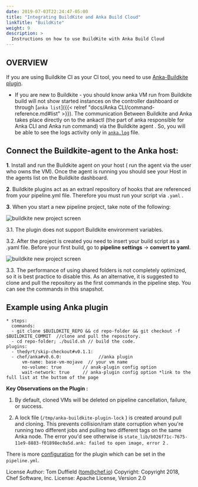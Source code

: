 ```yaml
---
date: 2019-07-03T22:24:47-05:00
title: "Integrating BuildKite and Anka Build Cloud"
linkTitle: "BuildKite"
weight: 9
description: >
  Instructions on how to use BuildKite with Anka Build Cloud
---
```


## OVERVIEW

If you are using Buildkite CI as your CI tool, you need to use [Anka-Buildkite plugin](https://github.com/chef/anka-buildkite-plugin).


* If you are new to Buildkite - you should know anka VM run from Buildkite build will not show started instances on the controller dashboard or through [`anka list`]({{< relref "docs/Anka CLI/command-reference.md#list" >}}). The communication Between Buildkite and Anka takes place directly on to the ankactl (the part of anka responsible for Anka CLI and Anka run command) via the Buildkite agent . So, you will be able to see the logs activity only in [`anka.log`](https://ankadocs.veertu.com/docs/anka-build-cloud/logs/maclogs/) file.

## Connect the Buildkite-agent to the Anka host:

**1**. Install and run the Buildkite agent on your host ( run the agent via the user who owns the VM). Once the agent is running you should see your Host in the agents list on the Buildkite dashboard.

**2**. Buildkite plugins act as an extranl repository of hooks that are referenced from your pipeline.yml file. Therefore you must run your script via `.yaml` .

**3**. When you start a new pipeline project, take note of the following:

![buildkite new project screen](/images/anka-buildkite/newbuildkiteprojectscreen.png)

 3.1. The plugin does not support Buildkite environment variables.

 3.2. After the project is created you need to insert your build script as a .yaml file. Before your first build, go to **pipeline settings** → **convert to yaml**. 

 ![buildkite new project screen](/images/anka-buildkite/pipeline-settings.png)

3.3. The performance of using shared folders is not completely optimized, so it is best practice to disable this. As an alternative, it is suggested to clone and pull the repository as the first commands in the pipeline step. You can see the commands in this snapshot.

## Example using Anka plugin

    * steps:
      commands:
      - git clone $BUILDKITE_REPO && cd repo-folder && git checkout -f $BUILDKITE_COMMIT  //clone and pull the repository. 
      - cd repo-folder; ./build.sh // build the code.  
    plugins:
      - thedyrt/skip-checkout#v0.1.1:   
      - chef/anka#v0.6.0:              //anka plugin
          vm-name: base-vm-mojave  // your vm name 
          no-volume: true        // anak-plugin config option
          wait-network: true     // anka-plugin config option *link to the full list at the buttom of the page 

**Key Observations on the Plugin :**

1. By default, cloned VMs will be deleted on pipeline cancellation, failure, or success.

2. A lock file (`/tmp/anka-buildkite-plugin-lock` ) is created around pull and cloning. This prevents collision/ram state corruption when you're running two different jobs and pulling two different tags on the same Anka node. The error you'd see otherwise is `state_lib/b026f71c-7675-11e9-8883-f01898ec0a5d.ank: failed to open image, error 2` . 

There is more [configuration](https://github.com/chef/anka-buildkite-plugin) for the plugin which can be set in the `pipeline.yml`.


License
Author:
Tom Duffield (tom@chef.io)
Copyright:
Copyright 2018, Chef Software, Inc.
License:
Apache License, Version 2.0







